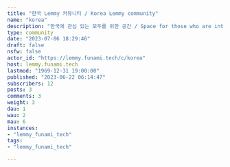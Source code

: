 ```yaml
---
title: "한국 Lemmy 커뮤니티 / Korea Lemmy community" 
name: "korea"
description: "한국에 관심 있는 모두를 위한 공간 / Space for those who are interested in everything Korean"
type: community
date: "2023-07-06 18:29:46"
draft: false
nsfw: false
actor_id: "https://lemmy.funami.tech/c/korea"
host: lemmy.funami.tech
lastmod: "1969-12-31 19:00:00"
published: "2023-06-22 06:14:47"
subscribers: 12
posts: 3
comments: 3
weight: 3
dau: 1
wau: 2
mau: 6
instances:
- "lemmy_funami_tech"
tags: 
- "lemmy_funami_tech"

---
```

